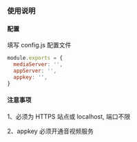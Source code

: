 ### 使用说明

#### 配置

填写 config.js 配置文件

```js
module.exports = {
  mediaServer: '',
  appServer: '',
  appkey: '',
}
```

#### 注意事项

1、必须为 HTTPS 站点或 localhost, 端口不限

2、appkey 必须开通音视频服务
